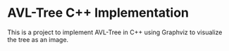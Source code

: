 # AVL-Tree C++ Implementation
 This is a project to implement AVL-Tree in C++ using Graphviz to visualize the tree as an image.
